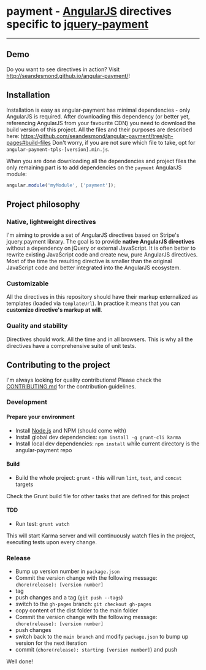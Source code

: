 # payment - [AngularJS](http://angularjs.org/) directives specific to [jquery-payment](https://github.com/stripe/jquery.payment)

***

## Demo

Do you want to see directives in action? Visit http://seandesmond.github.io/angular-payment/!

## Installation

Installation is easy as angular-payment has minimal dependencies - only AngularJS is required.
After downloading this dependency (or better yet, referencing AngularJS from your favourite CDN) you need to download the build version of this project. All the files and their purposes are described here:
https://github.com/seandesmond/angular-payment/tree/gh-pages#build-files
Don't worry, if you are not sure which file to take, opt for `angular-payment-tpls-[version].min.js`.

When you are done downloading all the dependencies and project files the only remaining part is to add dependencies on the `payment` AngularJS module:

```javascript
angular.module('myModule', ['payment']);
```

## Project philosophy

### Native, lightweight directives

I'm aiming to provide a set of AngularJS directives based on Stripe's jquery.payment library. The goal is to provide **native AngularJS directives** without a dependency on jQuery or external JavaScript.
It is often better to rewrite existing JavaScript code and create new, pure AngularJS directives. Most of the time the resulting directive is smaller than the original JavaScript code and better integrated into the AngularJS ecosystem.

### Customizable

All the directives in this repository should have their markup externalized as templates (loaded via `templateUrl`). In practice it means that you can **customize directive's markup at will**.

### Quality and stability

Directives should work. All the time and in all browsers. This is why all the directives have a comprehensive suite of unit tests.

## Contributing to the project

I'm always looking for quality contributions! Please check the [CONTRIBUTING.md](CONTRIBUTING.md) for the contribution guidelines.

### Development
#### Prepare your environment
* Install [Node.js](http://nodejs.org/) and NPM (should come with)
* Install global dev dependencies: `npm install -g grunt-cli karma`
* Install local dev dependencies: `npm install` while current directory is the angular-payment repo

#### Build
* Build the whole project: `grunt` - this will run `lint`, `test`, and `concat` targets

Check the Grunt build file for other tasks that are defined for this project

#### TDD
* Run test: `grunt watch`

This will start Karma server and will continuously watch files in the project, executing tests upon every change.

### Release
* Bump up version number in `package.json`
* Commit the version change with the following message: `chore(release): [version number]`
* tag
* push changes and a tag (`git push --tags`)
* switch to the `gh-pages` branch: `git checkout gh-pages`
* copy content of the dist folder to the main folder
* Commit the version change with the following message: `chore(release): [version number]`
* push changes
* switch back to the `main branch` and modify `package.json` to bump up version for the next iteration
* commit (`chore(release): starting [version number]`) and push

Well done!

